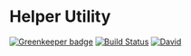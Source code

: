 # Helper Utility

[![Greenkeeper badge](https://badges.greenkeeper.io/jameswlane/helper-utility.svg)](https://greenkeeper.io/)
[![Build Status](https://travis-ci.org/jameswlane/helper-utility.svg?branch=master)](https://travis-ci.org/jameswlane/helper-utility)
[![David](https://david-dm.org/jameswlane/helper-utility.svg)](https://david-dm.org/jameswlane/helper-utility)